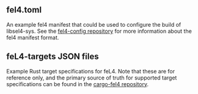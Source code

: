 ## fel4.toml
An example fel4 manifest that could be used to configure
the build of libsel4-sys. See the [fel4-config repository](https://github.com/PolySync/fel4-config)
for more information about the fel4 manifest format.

## feL4-targets JSON files
Example Rust target specifications for feL4.
Note that these are for reference only, and the primary source of truth
for supported target specifications can be found in the
[cargo-fel4 repository](https://github.com/PolySync/cargo-fel4).
